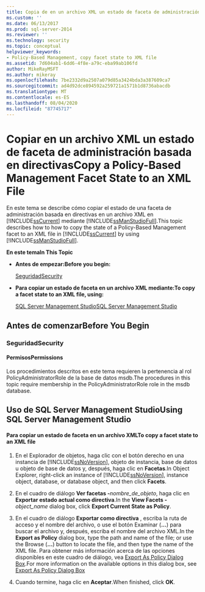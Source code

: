 ```yaml
---
title: Copia de en un archivo XML un estado de faceta de administración basada en directivas | Microsoft Docs
ms.custom: ''
ms.date: 06/13/2017
ms.prod: sql-server-2014
ms.reviewer: ''
ms.technology: security
ms.topic: conceptual
helpviewer_keywords:
- Policy-Based Management, copy facet state to XML file
ms.assetid: 7d604ab1-6dd6-4f8e-a79c-eba99ab106fd
author: MikeRayMSFT
ms.author: mikeray
ms.openlocfilehash: 7be2332d9a2507a079d85a3424bda3a387609ca7
ms.sourcegitcommit: ad4d92dce894592a259721a1571b1d8736abacdb
ms.translationtype: MT
ms.contentlocale: es-ES
ms.lasthandoff: 08/04/2020
ms.locfileid: "87745717"
---
```

# <a name="copy-a-policy-based-management-facet-state-to-an-xml-file"></a><span data-ttu-id="04dfc-102">Copiar en un archivo XML un estado de faceta de administración basada en directivas</span><span class="sxs-lookup"><span data-stu-id="04dfc-102">Copy a Policy-Based Management Facet State to an XML File</span></span>
  <span data-ttu-id="04dfc-103">En este tema se describe cómo copiar el estado de una faceta de administración basada en directivas en un archivo XML en [!INCLUDE[ssCurrent](../../includes/sscurrent-md.md)] mediante [!INCLUDE[ssManStudioFull](../../includes/ssmanstudiofull-md.md)].</span><span class="sxs-lookup"><span data-stu-id="04dfc-103">This topic describes how to how to copy the state of a Policy-Based Management facet to an XML file in [!INCLUDE[ssCurrent](../../includes/sscurrent-md.md)] by using [!INCLUDE[ssManStudioFull](../../includes/ssmanstudiofull-md.md)].</span></span>  
  
 <span data-ttu-id="04dfc-104">**En este tema**</span><span class="sxs-lookup"><span data-stu-id="04dfc-104">**In This Topic**</span></span>  
  
-   <span data-ttu-id="04dfc-105">**Antes de empezar:**</span><span class="sxs-lookup"><span data-stu-id="04dfc-105">**Before you begin:**</span></span>  
  
     [<span data-ttu-id="04dfc-106">Seguridad</span><span class="sxs-lookup"><span data-stu-id="04dfc-106">Security</span></span>](#Security)  
  
-   <span data-ttu-id="04dfc-107">**Para copiar un estado de faceta en un archivo XML mediante:**</span><span class="sxs-lookup"><span data-stu-id="04dfc-107">**To copy a facet state to an XML file, using:**</span></span>  
  
     [<span data-ttu-id="04dfc-108">SQL Server Management Studio</span><span class="sxs-lookup"><span data-stu-id="04dfc-108">SQL Server Management Studio</span></span>](#SSMSProcedure)  
  
##  <a name="before-you-begin"></a><a name="BeforeYouBegin"></a> <span data-ttu-id="04dfc-109">Antes de comenzar</span><span class="sxs-lookup"><span data-stu-id="04dfc-109">Before You Begin</span></span>  
  
###  <a name="security"></a><a name="Security"></a> <span data-ttu-id="04dfc-110">Seguridad</span><span class="sxs-lookup"><span data-stu-id="04dfc-110">Security</span></span>  
  
####  <a name="permissions"></a><a name="Permissions"></a> <span data-ttu-id="04dfc-111">Permisos</span><span class="sxs-lookup"><span data-stu-id="04dfc-111">Permissions</span></span>  
 <span data-ttu-id="04dfc-112">Los procedimientos descritos en este tema requieren la pertenencia al rol PolicyAdministratorRole de la base de datos msdb.</span><span class="sxs-lookup"><span data-stu-id="04dfc-112">The procedures in this topic require membership in the PolicyAdministratorRole role in the msdb database.</span></span>  
  
##  <a name="using-sql-server-management-studio"></a><a name="SSMSProcedure"></a> <span data-ttu-id="04dfc-113">Uso de SQL Server Management Studio</span><span class="sxs-lookup"><span data-stu-id="04dfc-113">Using SQL Server Management Studio</span></span>  
  
#### <a name="to-copy-a-facet-state-to-an-xml-file"></a><span data-ttu-id="04dfc-114">Para copiar un estado de faceta en un archivo XML</span><span class="sxs-lookup"><span data-stu-id="04dfc-114">To copy a facet state to an XML file</span></span>  
  
1.  <span data-ttu-id="04dfc-115">En el Explorador de objetos, haga clic con el botón derecho en una instancia de [!INCLUDE[ssNoVersion](../../includes/ssnoversion-md.md)], objeto de instancia, base de datos u objeto de base de datos y, después, haga clic en **Facetas**.</span><span class="sxs-lookup"><span data-stu-id="04dfc-115">In Object Explorer, right-click an instance of [!INCLUDE[ssNoVersion](../../includes/ssnoversion-md.md)], instance object, database, or database object, and then click **Facets**.</span></span>  
  
2.  <span data-ttu-id="04dfc-116">En el cuadro de diálogo **Ver facetas -**_nombre_de_objeto_, haga clic en **Exportar estado actual como directiva**.</span><span class="sxs-lookup"><span data-stu-id="04dfc-116">In the **View Facets -**_object_name_ dialog box, click **Export Current State as Policy**.</span></span>  
  
3.  <span data-ttu-id="04dfc-117">En el cuadro de diálogo **Exportar como directiva** , escriba la ruta de acceso y el nombre del archivo, o use el botón Examinar (**...**) para buscar el archivo y, después, escriba el nombre del archivo XML.</span><span class="sxs-lookup"><span data-stu-id="04dfc-117">In the **Export as Policy** dialog box, type the path and name of the file; or use the Browse (**...**) button to locate the file, and then type the name of the XML file.</span></span> <span data-ttu-id="04dfc-118">Para obtener más información acerca de las opciones disponibles en este cuadro de diálogo, vea [Export As Policy Dialog Box](export-as-policy-dialog-box.md).</span><span class="sxs-lookup"><span data-stu-id="04dfc-118">For more information on the available options in this dialog box, see [Export As Policy Dialog Box](export-as-policy-dialog-box.md)</span></span>  
  
4.  <span data-ttu-id="04dfc-119">Cuando termine, haga clic en **Aceptar**.</span><span class="sxs-lookup"><span data-stu-id="04dfc-119">When finished, click **OK**.</span></span>  
  
  
